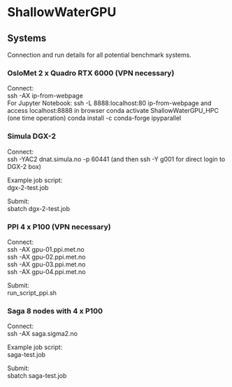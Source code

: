# ShallowWaterGPU

## Systems
Connection and run details for all potential benchmark systems.

### OsloMet 2 x Quadro RTX 6000 (VPN necessary)
Connect:  
ssh -AX ip-from-webpage  
For Jupyter Notebook: ssh -L 8888:localhost:80 ip-from-webpage and access localhost:8888 in browser 
conda activate ShallowWaterGPU_HPC 
(one time operation) conda install -c conda-forge ipyparallel 

### Simula DGX-2
Connect:  
ssh -YAC2 dnat.simula.no -p 60441 (and then ssh -Y g001 for direct login to DGX-2 box)

Example job script:  
dgx-2-test.job

Submit:  
sbatch dgx-2-test.job

### PPI 4 x P100 (VPN necessary)
Connect:  
ssh -AX gpu-01.ppi.met.no  
ssh -AX gpu-02.ppi.met.no  
ssh -AX gpu-03.ppi.met.no  
ssh -AX gpu-04.ppi.met.no

Submit:  
run_script_ppi.sh

### Saga 8 nodes with 4 x P100
Connect:  
ssh -AX saga.sigma2.no

Example job script:  
saga-test.job

Submit:  
sbatch saga-test.job
